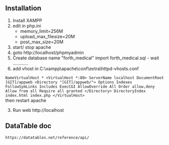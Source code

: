 ## Installation
1. Install XAMPP
2. edit in php.ini
	- memory_limit=256M
	- upload_max_filesize=20M
	- post_max_size=20M
3. start/ stop apache
4. goto http://localhost/phpmyadmin
5. Create database name "forth_medical"
	import forth_medical.sql
		- wait ............
6. add vhost in C:\xampp\apache\conf\extra\httpd-vhosts.conf

`NameVirtualHost *
<VirtualHost *:80>
    ServerName localhost
    DocumentRoot [GIT]/appweb
    <Directory "[GIT]/appweb/">
        Options Indexes FollowSymLinks Includes ExecCGI
        AllowOverride All
        Order allow,deny
        Allow from all
        Require all granted
    </Directory>
    DirectoryIndex index.html index.php
</VirtualHost>`  
then restart apache

3. Run web http://localhost


## DataTable doc
	https://datatables.net/reference/api/
